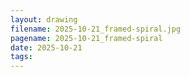 ```yaml
---
layout: drawing
filename: 2025-10-21_framed-spiral.jpg
pagename: 2025-10-21_framed-spiral
date: 2025-10-21
tags:
---
```

